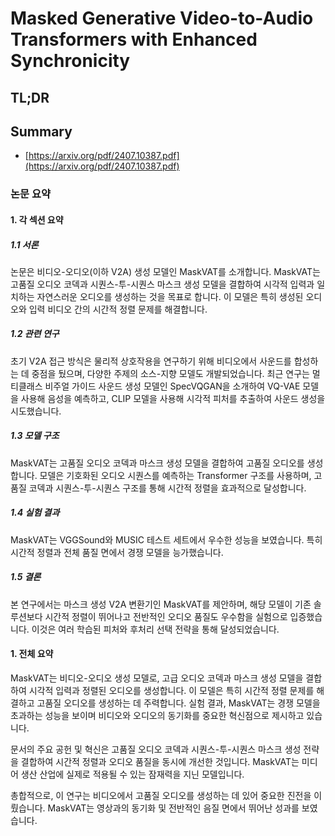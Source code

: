 # Masked Generative Video-to-Audio Transformers with Enhanced Synchronicity
## TL;DR
## Summary
- [https://arxiv.org/pdf/2407.10387.pdf](https://arxiv.org/pdf/2407.10387.pdf)

### 논문 요약

#### 1. 각 섹션 요약

##### 1.1 서론
논문은 비디오-오디오(이하 V2A) 생성 모델인 MaskVAT를 소개합니다. MaskVAT는 고품질 오디오 코덱과 시퀀스-투-시퀀스 마스크 생성 모델을 결합하여 시각적 입력과 일치하는 자연스러운 오디오를 생성하는 것을 목표로 합니다. 이 모델은 특히 생성된 오디오와 입력 비디오 간의 시간적 정렬 문제를 해결합니다.

##### 1.2 관련 연구
초기 V2A 접근 방식은 물리적 상호작용을 연구하기 위해 비디오에서 사운드를 합성하는 데 중점을 뒀으며, 다양한 주제의 소스-지향 모델도 개발되었습니다. 최근 연구는 멀티클래스 비주얼 가이드 사운드 생성 모델인 SpecVQGAN을 소개하여 VQ-VAE 모델을 사용해 음성을 예측하고, CLIP 모델을 사용해 시각적 피처를 추출하여 사운드 생성을 시도했습니다.

##### 1.3 모델 구조
MaskVAT는 고품질 오디오 코덱과 마스크 생성 모델을 결합하여 고품질 오디오를 생성합니다. 모델은 기호화된 오디오 시퀀스를 예측하는 Transformer 구조를 사용하며, 고품질 코덱과 시퀀스-투-시퀀스 구조를 통해 시간적 정렬을 효과적으로 달성합니다.

##### 1.4 실험 결과
MaskVAT는 VGGSound와 MUSIC 테스트 세트에서 우수한 성능을 보였습니다. 특히 시간적 정렬과 전체 품질 면에서 경쟁 모델을 능가했습니다.

##### 1.5 결론
본 연구에서는 마스크 생성 V2A 변환기인 MaskVAT를 제안하며, 해당 모델이 기존 솔루션보다 시간적 정렬이 뛰어나고 전반적인 오디오 품질도 우수함을 실험으로 입증했습니다. 이것은 여러 학습된 피처와 후처리 선택 전략을 통해 달성되었습니다.

#### 1. 전체 요약
MaskVAT는 비디오-오디오 생성 모델로, 고급 오디오 코덱과 마스크 생성 모델을 결합하여 시각적 입력과 정렬된 오디오를 생성합니다. 이 모델은 특히 시간적 정렬 문제를 해결하고 고품질 오디오를 생성하는 데 주력합니다. 실험 결과, MaskVAT는 경쟁 모델을 초과하는 성능을 보이며 비디오와 오디오의 동기화를 중요한 혁신점으로 제시하고 있습니다.

문서의 주요 공헌 및 혁신은 고품질 오디오 코덱과 시퀀스-투-시퀀스 마스크 생성 전략을 결합하여 시간적 정렬과 오디오 품질을 동시에 개선한 것입니다. MaskVAT는 미디어 생산 산업에 실제로 적용될 수 있는 잠재력을 지닌 모델입니다.

총합적으로, 이 연구는 비디오에서 고품질 오디오를 생성하는 데 있어 중요한 진전을 이뤘습니다. MaskVAT는 영상과의 동기화 및 전반적인 음질 면에서 뛰어난 성과를 보였습니다.